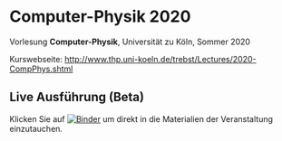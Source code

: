 # Computer-Physik 2020

Vorlesung **Computer-Physik**, Universität zu Köln, Sommer 2020

Kurswebseite: http://www.thp.uni-koeln.de/trebst/Lectures/2020-CompPhys.shtml



## Live Ausführung (Beta)

Klicken Sie auf [![Binder](https://mybinder.org/badge_logo.svg)](https://mybinder.org/v2/gh/crstnbr/JuliaOulu20/master) um direkt in die Materialien der Veranstaltung einzutauchen.
